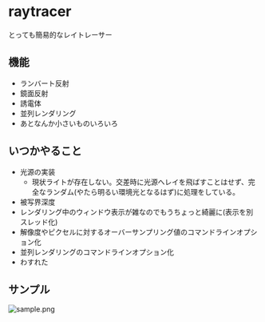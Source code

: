 # raytracer
とっても簡易的なレイトレーサー

## 機能
- ランバート反射
- 鏡面反射
- 誘電体
- 並列レンダリング
- あとなんか小さいものいろいろ

## いつかやること
- 光源の実装
  - 現状ライトが存在しない。交差時に光源へレイを飛ばすことはせず、完全なランダム(やたら明るい環境光となるはず)に処理をしている。
- 被写界深度
- レンダリング中のウィンドウ表示が雑なのでもうちょっと綺麗に(表示を別スレッド化)
- 解像度やピクセルに対するオーバーサンプリング値のコマンドラインオプション化
- 並列レンダリングのコマンドラインオプション化
- わすれた

## サンプル
![sample.png](https://raw.githubusercontent.com/strvworks/raytracer/master/resources/image.png)
